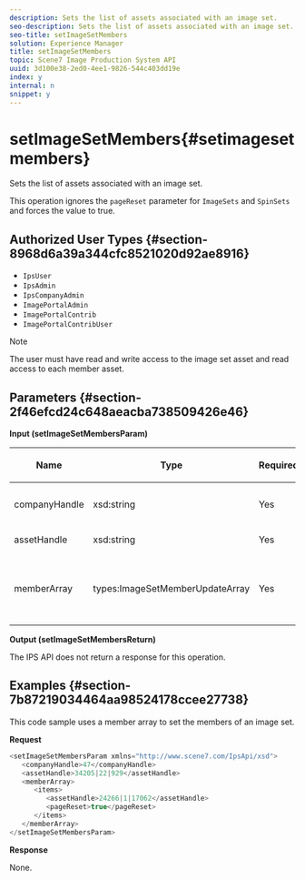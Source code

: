 ```yaml
---
description: Sets the list of assets associated with an image set.
seo-description: Sets the list of assets associated with an image set.
seo-title: setImageSetMembers
solution: Experience Manager
title: setImageSetMembers
topic: Scene7 Image Production System API
uuid: 3d100e38-2ed0-4ee1-9826-544c403dd19e
index: y
internal: n
snippet: y
---
```


# setImageSetMembers{#setimagesetmembers}

Sets the list of assets associated with an image set.

 This operation ignores the `pageReset` parameter for `ImageSets` and `SpinSets` and forces the value to true. 

## Authorized User Types {#section-8968d6a39a344cfc8521020d92ae8916}

* `IpsUser` 
* `IpsAdmin` 
* `IpsCompanyAdmin` 
* `ImagePortalAdmin` 
* `ImagePortalContrib` 
* `ImagePortalContribUser`

>[!NOTE]
>
>The user must have read and write access to the image set asset and read access to each member asset.

## Parameters {#section-2f46efcd24c648aeacba738509426e46}

**Input (setImageSetMembersParam)** 

<table id="table_0CBBB65BCEFD4125A4069A080DFC873A"> 
 <thead> 
  <tr> 
   <th colname="col1" class="entry"> <p>Name </p> </th> 
   <th colname="col2" class="entry"> <p>Type </p> </th> 
   <th colname="col3" class="entry"> <p>Required </p> </th> 
   <th colname="col4" class="entry"> <p>Description </p> </th> 
  </tr> 
 </thead>
 <tbody> 
  <tr> 
   <td colname="col1"> <p><span class="codeph"> <span class="varname"> companyHandle</span> </span> </p> </td> 
   <td colname="col2"> <p><span class="codeph"> xsd:string</span> </p> </td> 
   <td colname="col3"> <p>Yes </p> </td> 
   <td colname="col4"> <p>Company handle. </p> </td> 
  </tr> 
  <tr> 
   <td colname="col1"> <span class="codeph"> <span class="varname"> assetHandle</span> </span> </td> 
   <td colname="col2"> <span class="codeph"> xsd:string</span> </td> 
   <td colname="col3"> Yes </td> 
   <td colname="col4"> Image set handle. </td> 
  </tr> 
  <tr> 
   <td colname="col1"> <span class="codeph"> <span class="varname"> memberArray</span> </span> </td> 
   <td colname="col2"> <span class="codeph"> types:ImageSetMemberUpdateArray</span> </td> 
   <td colname="col3"> Yes </td> 
   <td colname="col4"> Array of asset members that belong to the image set. </td> 
  </tr> 
 </tbody> 
</table>

**Output (setImageSetMembersReturn)**

The IPS API does not return a response for this operation.

## Examples {#section-7b87219034464aa98524178ccee27738}

This code sample uses a member array to set the members of an image set.

**Request** 

```java
<setImageSetMembersParam xmlns="http://www.scene7.com/IpsApi/xsd">
   <companyHandle>47</companyHandle>
   <assetHandle>34205|22|929</assetHandle>
   <memberArray>
      <items>
         <assetHandle>24266|1|17062</assetHandle>
         <pageReset>true</pageReset>
      </items>
   </memberArray>
</setImageSetMembersParam>
```

**Response**

None. 
